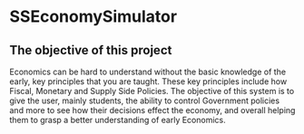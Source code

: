 # **SSEconomySimulator**

## **The objective of this project**
Economics can be hard to understand without the basic knowledge of the early, key principles that you are taught.
These key principles include how Fiscal, Monetary and Supply Side Policies.
The objective of this system is to give the user, mainly students, the ability to control Government policies
and more to see how their decisions effect the economy, and overall helping them to grasp a better understanding
of early Economics.
